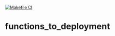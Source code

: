 [![Makefile CI](https://github.com/Rad-Monk/functions_to_deployment/actions/workflows/makefile.yml/badge.svg)](https://github.com/Rad-Monk/functions_to_deployment/actions/workflows/makefile.yml)

# functions_to_deployment
